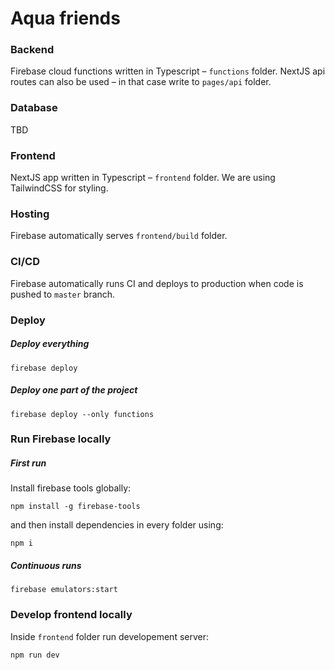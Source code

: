 # Aqua friends

### Backend
Firebase cloud functions written in Typescript – `functions` folder. NextJS api routes can also be used – in that case write to `pages/api` folder. 

### Database
TBD

### Frontend
NextJS app written in Typescript – `frontend` folder. We are using TailwindCSS for styling.

### Hosting
Firebase automatically serves `frontend/build` folder.

### CI/CD
Firebase automatically runs CI and deploys to production when code is pushed to `master` branch.

### Deploy 

##### Deploy everything
```
firebase deploy
```

##### Deploy one part of the project
```
firebase deploy --only functions
```

### Run Firebase locally
##### First run
Install firebase tools globally:
```
npm install -g firebase-tools
```
and then install dependencies in every folder using:
```
npm i
``` 

##### Continuous runs
```
firebase emulators:start
```

### Develop frontend locally
Inside `frontend` folder run developement server:
```
npm run dev
```
